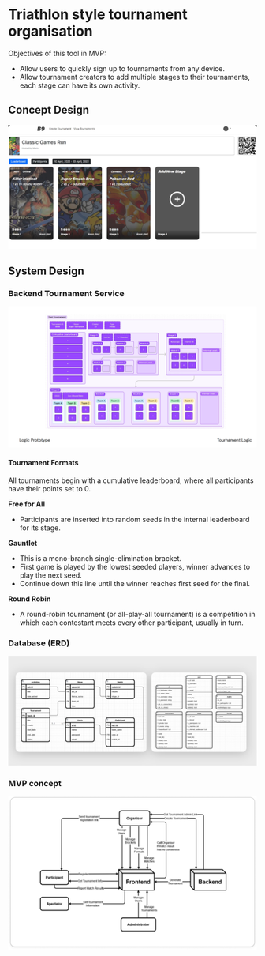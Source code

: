 # Triathlon style tournament organisation

Objectives of this tool in MVP:
- Allow users to quickly sign up to tournaments from any device.
- Allow tournament creators to add multiple stages to their tournaments, each stage can have its own activity.

## Concept Design
![alt text](docs/4.png)

## System Design
### Backend Tournament Service
![alt text](docs/1.png)

#### Tournament Formats
All tournaments begin with a cumulative leaderboard, where all participants have their points set to 0.

**Free for All**
- Participants are inserted into random seeds in the internal leaderboard for its stage.
  
**Gauntlet**
- This is a mono-branch single-elimination bracket.
- First game is played by the lowest seeded players, winner advances to play the next seed.
- Continue down this line until the winner reaches first seed for the final.
  
**Round Robin**
- A round-robin tournament (or all-play-all tournament) is a competition in which each contestant meets every other participant, usually in turn.

### Database (ERD)
![alt text](docs/2.png)

### MVP concept
![alt text](docs/3.png)

